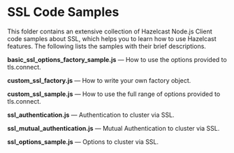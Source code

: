 # SSL Code Samples

This folder contains an extensive collection of Hazelcast Node.js Client code samples about SSL, which helps you to learn how to use Hazelcast features. The following lists the samples with their brief descriptions.

**basic_ssl_options_factory_sample.js** — How to use the options provided to tls.connect.

**custom_ssl_factory.js** — How to write your own factory object.

**custom_ssl_sample.js** — How to use the full range of options provided to tls.connect.

**ssl_authentication.js** — Authentication to cluster via SSL.

**ssl_mutual_authentication.js** — Mutual Authentication to cluster via SSL. 

**ssl_options_sample.js** — Options to cluster via SSL.
